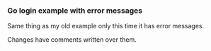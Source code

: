 ### Go login example with error messages

Same thing as my old example only this time it has error messages. 

Changes have comments written over them. 

